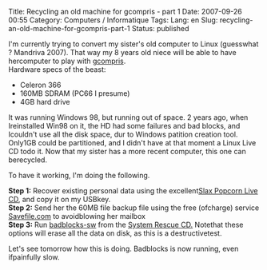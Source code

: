 Title: Recycling an old machine for gcompris - part 1
Date: 2007-09-26 00:55
Category: Computers / Informatique
Tags:
Lang: en
Slug: recycling-an-old-machine-for-gcompris-part-1
Status: published

I'm currently trying to convert my sister's old computer to Linux (guesswhat ? Mandriva 2007). That way my 8 years old niece will be able to have hercomputer to play with [gcompris](\%22http://gcompris.net/\%22).  
Hardware specs of the beast:

-   Celeron 366
-   160MB SDRAM (PC66 I presume)
-   4GB hard drive

It was running Windows 98, but running out of space. 2 years ago, when Ireinstalled Win98 on it, the HD had some failures and bad blocks, and Icouldn't use all the disk space, dur to Windows patition creation tool. Only1GB could be partitioned, and I didn't have at that moment a Linux Live CD todo it. Now that my sister has a more recent computer, this one can berecycled.  
  
To have it working, I'm doing the following.  
  
**Step 1:** Recover existing personal data using the excellent[Slax Popcorn Live CD](\%22http://www.slax.org/\%22), and copy it on my USBkey.  
**Step 2:** Send her the 60MB file backup file using the free (ofcharge) service [Savefile.com](\%22http://savefile.com/\%22) to avoidblowing her mailbox  
**Step 3:** Run [badblocks-sw](\%22http://man.linuxquestions.org/?query=badblocks&section=0&type=2\%22) from the [System Rescue CD.](\%22http://www.sysresccd.org/\%22) Notethat these options will erase all the data on disk, as this is a destructivetest.  
  
Let's see tomorrow how this is doing. Badblocks is now running, even ifpainfully slow.
